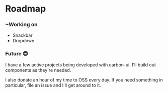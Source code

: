 # Roadmap

### ~Working on

- Snackbar
- Dropdown

### Future 😎

I have a few active projects being developed with carbon-ui. I'll build out components as they're needed.

I also donate an hour of my time to OSS every day. If you need something in particular, file an issue and I'll get around to it.
